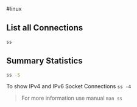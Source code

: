 #linux
## List all Connections

```bash
ss
```

## Summary Statistics

```bash
ss -S
```

To show IPv4 and IPv6 Socket Connections `ss -4`

> For more information use manual `man ss`

